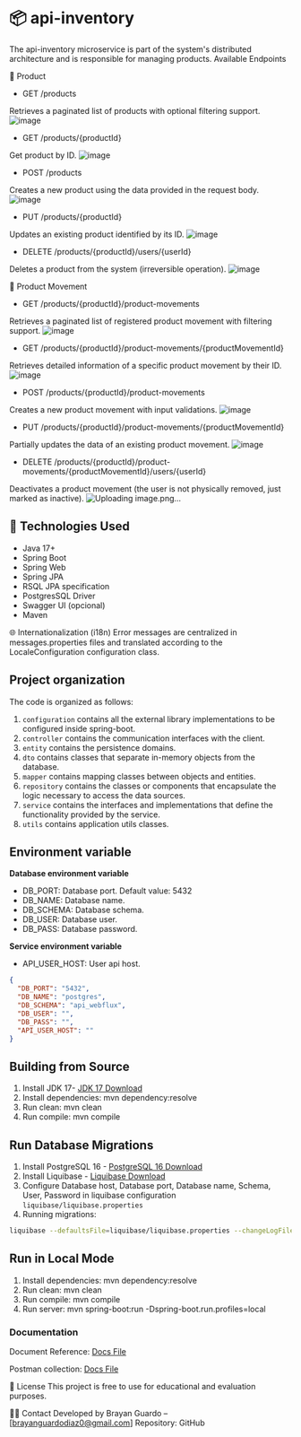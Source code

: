 # 📦 api-inventory
The api-inventory microservice is part of the system's distributed architecture and is responsible for managing products.
Available Endpoints

🔐 Product

- GET /products

Retrieves a paginated list of products with optional filtering support.
![image](https://github.com/user-attachments/assets/4adda746-ede9-41a8-a011-3e1bf8abfa29)


- GET /products/{productId}

Get product by ID.
![image](https://github.com/user-attachments/assets/f8f7083c-3c15-42b2-913f-0951e7adbbc0)


- POST /products

Creates a new product using the data provided in the request body.
![image](https://github.com/user-attachments/assets/8726f3e4-f968-41fe-b5a6-6ff9dd7e73d7)



- PUT /products/{productId}

Updates an existing product identified by its ID.
![image](https://github.com/user-attachments/assets/6f7229e6-4608-4095-8037-fa2c630f9eaa)



- DELETE /products/{productId}/users/{userId}

Deletes a product from the system (irreversible operation).
![image](https://github.com/user-attachments/assets/d56df743-3c3a-4a19-9c04-d6996f68099f)



👤 Product Movement

- GET /products/{productId}/product-movements

Retrieves a paginated list of registered product movement with filtering support.
![image](https://github.com/user-attachments/assets/50a15f7f-deef-404d-9f0f-8935f124ffa1)



- GET /products/{productId}/product-movements/{productMovementId}

Retrieves detailed information of a specific product movement by their ID.
![image](https://github.com/user-attachments/assets/3dacc61a-8be7-45ae-a7f7-b1d5bb202d6c)


- POST /products/{productId}/product-movements

Creates a new product movement with input validations.
![image](https://github.com/user-attachments/assets/c508807f-057b-4b7e-9a81-364280fa5cb7)



- PUT /products/{productId}/product-movements/{productMovementId}

Partially updates the data of an existing product movement.
![image](https://github.com/user-attachments/assets/edad792d-cef6-443d-96e0-b246979daa07)



- DELETE /products/{productId}/product-movements/{productMovementId}/users/{userId}

Deactivates a product movement (the user is not physically removed, just marked as inactive).
![Uploading image.png…]()



## 🧰 Technologies Used

- Java 17+
- Spring Boot
- Spring Web
- Spring JPA
- RSQL JPA specification
- PostgresSQL Driver
- Swagger UI (opcional)
- Maven

🌐 Internationalization (i18n)
Error messages are centralized in messages.properties files and translated according to the LocaleConfiguration configuration class.

## Project organization

The code is organized as follows:

1. `configuration` contains all the external library implementations to be configured inside spring-boot.
2. `controller` contains the communication interfaces with the client.
3. `entity` contains the persistence domains.
4. `dto` contains classes that separate in-memory objects from the database.
5. `mapper` contains mapping classes between objects and entities.
6. `repository` contains the classes or components that encapsulate the logic necessary to access the data sources.
7. `service` contains the interfaces and implementations that define the functionality provided by the service.
8. `utils` contains application utils classes.


## Environment variable

**Database environment variable**

- DB_PORT: Database port. Default value: 5432
- DB_NAME: Database name.
- DB_SCHEMA: Database schema.
- DB_USER: Database user.
- DB_PASS: Database password.

**Service environment variable**
- API_USER_HOST: User api host.


```json
{
  "DB_PORT": "5432",
  "DB_NAME": "postgres",
  "DB_SCHEMA": "api_webflux",
  "DB_USER": "",
  "DB_PASS": "",
  "API_USER_HOST": ""
}
```


## Building from Source

1. Install JDK 17- [JDK 17 Download](https://www.oracle.com/java/technologies/javase/jdk17-archive-downloads.html)
2. Install dependencies: mvn dependency:resolve
3. Run clean: mvn clean
4. Run compile: mvn compile


## Run Database Migrations

1. Install PostgreSQL 16 - [PostgreSQL 16 Download](https://www.enterprisedb.com/downloads/postgres-postgresql-downloads)
2. Install Liquibase - [Liquibase Download](https://docs.liquibase.com/start/install/home.html)
3. Configure Database host, Database port, Database name, Schema, User, Password in liquibase configuration `liquibase/liquibase.properties`
4. Running migrations:

```bash
liquibase --defaultsFile=liquibase/liquibase.properties --changeLogFile=liquibase/changelog.yaml update
```

## Run in Local Mode

1. Install dependencies: mvn dependency:resolve
2. Run clean: mvn clean
3. Run compile: mvn compile
4. Run server: mvn spring-boot:run -Dspring-boot.run.profiles=local

### Documentation

Document Reference: [Docs File](swagger/swagger.yaml)

Postman collection: [Docs File](api-inventory.postman_collection.json)

📄 License
This project is free to use for educational and evaluation purposes.

🙋‍♂️ Contact
Developed by Brayan Guardo – [brayanguardodiaz0@gmail.com]
Repository: GitHub
